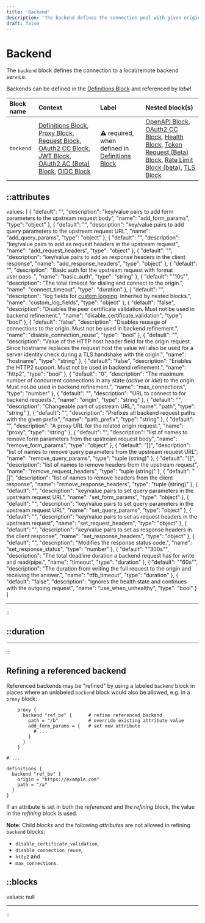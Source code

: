 ```yaml
---
title: 'Backend'
description: 'The backend defines the connection pool with given origin for outgoing connections.'
draft: false
---
```


# Backend

The `backend` block defines the connection to a local/remote backend service.

Backends can be defined in the [Definitions Block](/configuration/block/definitions) and referenced by _label_.

| Block name | Context                                                                                                                                                                                                                                   | Label                                                                     | Nested block(s)                                                                                                                       |
|:-----------|:------------------------------------------------------------------------------------------------------------------------------------------------------------------------------------------------------------------------------------------|:--------------------------------------------------------------------------|:--------------------------------------------------------------------------------------------------------------------------------------|
| `backend`  | [Definitions Block](/configuration/block/definitions), [Proxy Block](/configuration/block/proxy), [Request Block](/configuration/block/request), [OAuth2 CC Block](/configuration/block/oauth2req_auth), [JWT Block](/configuration/block/jwt), [OAuth2 AC (Beta) Block](/configuration/block/beta_oauth2), [OIDC Block](/configuration/block/oidc)                                               | &#9888; required, when defined in [Definitions Block](/configuration/block/definitions)        | [OpenAPI Block](/configuration/block/openapi), [OAuth2 CC Block](/configuration/block/oauth2req_auth), [Health Block](/configuration/block/health), [Token Request (Beta) Block](/configuration/block/token_request), [Rate Limit Block (beta)](/configuration/block/rate_limit), [TLS Block](/configuration/block/backend_tls) |

::attributes
---
values: [
  {
    "default": "",
    "description": "key/value pairs to add form parameters to the upstream request body",
    "name": "add_form_params",
    "type": "object"
  },
  {
    "default": "",
    "description": "key/value pairs to add query parameters to the upstream request URL",
    "name": "add_query_params",
    "type": "object"
  },
  {
    "default": "",
    "description": "key/value pairs to add as request headers in the upstream request",
    "name": "add_request_headers",
    "type": "object"
  },
  {
    "default": "",
    "description": "key/value pairs to add as response headers in the client response",
    "name": "add_response_headers",
    "type": "object"
  },
  {
    "default": "",
    "description": "Basic auth for the upstream request with format user:pass .",
    "name": "basic_auth",
    "type": "string"
  },
  {
    "default": "\"10s\"",
    "description": "The total timeout for dialing and connect to the origin.",
    "name": "connect_timeout",
    "type": "duration"
  },
  {
    "default": "",
    "description": "log fields for [custom logging](/observation/logging#custom-logging). Inherited by nested blocks.",
    "name": "custom_log_fields",
    "type": "object"
  },
  {
    "default": "false",
    "description": "Disables the peer certificate validation. Must not be used in backend refinement.",
    "name": "disable_certificate_validation",
    "type": "bool"
  },
  {
    "default": "false",
    "description": "Disables reusage of connections to the origin. Must not be used in backend refinement.",
    "name": "disable_connection_reuse",
    "type": "bool"
  },
  {
    "default": "",
    "description": "Value of the HTTP host header field for the origin request. Since hostname replaces the request host the value will also be used for a server identity check during a TLS handshake with the origin.",
    "name": "hostname",
    "type": "string"
  },
  {
    "default": "false",
    "description": "Enables the HTTP2 support. Must not be used in backend refinement.",
    "name": "http2",
    "type": "bool"
  },
  {
    "default": "0",
    "description": "The maximum number of concurrent connections in any state (_active_ or _idle_) to the origin. Must not be used in backend refinement.",
    "name": "max_connections",
    "type": "number"
  },
  {
    "default": "",
    "description": "URL to connect to for backend requests.",
    "name": "origin",
    "type": "string"
  },
  {
    "default": "",
    "description": "Changeable part of upstream URL.",
    "name": "path",
    "type": "string"
  },
  {
    "default": "",
    "description": "Prefixes all backend request paths with the given prefix",
    "name": "path_prefix",
    "type": "string"
  },
  {
    "default": "",
    "description": "A proxy URL for the related origin request.",
    "name": "proxy",
    "type": "string"
  },
  {
    "default": "",
    "description": "list of names to remove form parameters from the upstream request body",
    "name": "remove_form_params",
    "type": "object"
  },
  {
    "default": "[]",
    "description": "list of names to remove query parameters from the upstream request URL",
    "name": "remove_query_params",
    "type": "tuple (string)"
  },
  {
    "default": "[]",
    "description": "list of names to remove headers from the upstream request",
    "name": "remove_request_headers",
    "type": "tuple (string)"
  },
  {
    "default": "[]",
    "description": "list of names to remove headers from the client response",
    "name": "remove_response_headers",
    "type": "tuple (string)"
  },
  {
    "default": "",
    "description": "key/value pairs to set query parameters in the upstream request URL",
    "name": "set_form_params",
    "type": "object"
  },
  {
    "default": "",
    "description": "key/value pairs to set query parameters in the upstream request URL",
    "name": "set_query_params",
    "type": "object"
  },
  {
    "default": "",
    "description": "key/value pairs to set as request headers in the upstream request",
    "name": "set_request_headers",
    "type": "object"
  },
  {
    "default": "",
    "description": "key/value pairs to set as response headers in the client response",
    "name": "set_response_headers",
    "type": "object"
  },
  {
    "default": "",
    "description": "Modifies the response status code.",
    "name": "set_response_status",
    "type": "number"
  },
  {
    "default": "\"300s\"",
    "description": "The total deadline duration a backend request has for write and read/pipe.",
    "name": "timeout",
    "type": "duration"
  },
  {
    "default": "\"60s\"",
    "description": "The duration from writing the full request to the origin and receiving the answer.",
    "name": "ttfb_timeout",
    "type": "duration"
  },
  {
    "default": "false",
    "description": "Ignores the health state and continues with the outgoing request",
    "name": "use_when_unhealthy",
    "type": "bool"
  }
]

---
::

::duration
---
---
::

## Refining a referenced backend

Referenced backends may be "refined" by using a labeled `backend` block in places where an unlabeled `backend` block would also be allowed, e.g. in a `proxy` block:

```hcl
    proxy {
      backend "ref_be" {      # refine referenced backend
        path = "/b"           # override existing attribute value
        add_form_params = {   # set new attribute
          # ...
        }
      }
    }

# ...

definitions {
  backend "ref_be" {
    origin = "https://example.com"
    path = "/a"
  }
}
```

If an attribute is set in both the _referenced_ and the _refining_ block, the value in the _refining_ block is used.

**Note:** Child _blocks_ and the following _attributes_ are not allowed in refining `backend` blocks:
* `disable_certificate_validation`,
* `disable_connection_reuse`,
* `http2` and
* `max_connections`.

::blocks
---
values: null

---
::
